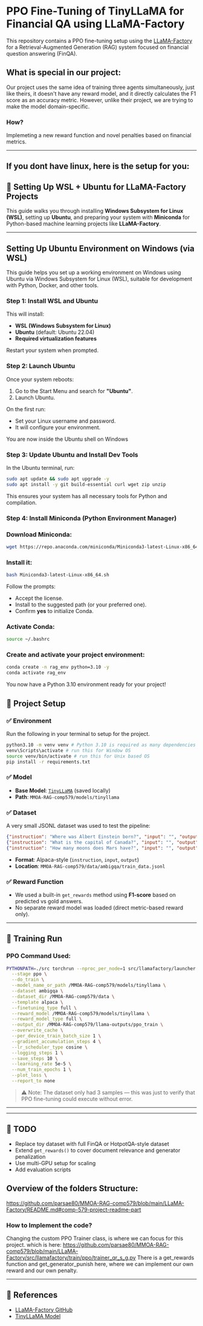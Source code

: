 # PPO Fine-Tuning of TinyLLaMA for Financial QA using LLaMA-Factory

This repository contains a PPO fine-tuning setup using the [LLaMA-Factory](https://github.com/hiyouga/LLaMA-Factory) for a Retrieval-Augmented Generation (RAG) system focused on financial question answering (FinQA).

## What is special in our project:
 Our project uses the same idea of training three agents simultaneously, just like theirs, it doesn't have any reward model, and it directly calculates the F1 score as an accuracy metric. However, unlike their project, we are trying to make the model domain-specific.

### How?
Implemeting a new reward function and novel penalties based on financial metrics.


---
## If you dont have linux, here is the setup for you:
## 🐧 Setting Up WSL + Ubuntu for LLaMA-Factory Projects

This guide walks you through installing **Windows Subsystem for Linux (WSL)**, setting up **Ubuntu**, and preparing your system with **Miniconda** for Python-based machine learning projects like **LLaMA-Factory**.

---

## Setting Up Ubuntu Environment on Windows (via WSL)

This guide helps you set up a working environment on Windows using Ubuntu via Windows Subsystem for Linux (WSL), suitable for development with Python, Docker, and other tools.

### Step 1: Install WSL and Ubuntu

This will install:
- **WSL (Windows Subsystem for Linux)**
- **Ubuntu** (default: Ubuntu 22.04)
- **Required virtualization features**

Restart your system when prompted.

### Step 2: Launch Ubuntu

Once your system reboots:

1. Go to the Start Menu and search for **"Ubuntu"**.
2. Launch Ubuntu.

On the first run:

- Set your Linux username and password.
- It will configure your environment.

You are now inside the Ubuntu shell on Windows 

### Step 3: Update Ubuntu and Install Dev Tools

In the Ubuntu terminal, run:

```bash
sudo apt update && sudo apt upgrade -y
sudo apt install -y git build-essential curl wget zip unzip
```

This ensures your system has all necessary tools for Python and compilation.

### Step 4: Install Miniconda (Python Environment Manager)

### Download Miniconda:

```bash
wget https://repo.anaconda.com/miniconda/Miniconda3-latest-Linux-x86_64.sh
```

### Install it:

```bash
bash Miniconda3-latest-Linux-x86_64.sh
```

Follow the prompts:

- Accept the license.
- Install to the suggested path (or your preferred one).
- Confirm **yes** to initialize Conda.

### Activate Conda:

```bash
source ~/.bashrc
```

### Create and activate your project environment:

```bash
conda create -n rag_env python=3.10 -y
conda activate rag_env
```

You now have a Python 3.10 environment ready for your project!

## 🔧 Project Setup

### ✅ Environment

Run the following in your terminal to setup for the project.

```sh
python3.10 -m venv venv # Python 3.10 is required as many dependencies only work with v3.10
venv\Scripts\activate # run this for Window OS
source venv/bin/activate # run this for Unix based OS
pip install -r requirements.txt
```

### ✅ Model
- **Base Model**: [`TinyLLaMA`](https://huggingface.co/cashue/tiny-llama) (saved locally)
- **Path**: `MMOA-RAG-comp579/models/tinyllama`

### ✅ Dataset
A very small JSONL dataset was used to test the pipeline:
```json
{"instruction": "Where was Albert Einstein born?", "input": "", "output": "Ulm, Germany"}
{"instruction": "What is the capital of Canada?", "input": "", "output": "Ottawa"}
{"instruction": "How many moons does Mars have?", "input": "", "output": "2"}
```
- **Format**: Alpaca-style (`instruction`, `input`, `output`)
- **Location**: `MMOA-RAG-comp579/data/ambigqa/train_data.jsonl`

### ✅ Reward Function
- We used a built-in `get_rewards` method using **F1-score** based on predicted vs gold answers.
- No separate reward model was loaded (direct metric-based reward only).

---

## 🚀 Training Run

### PPO Command Used:
```bash
PYTHONPATH=./src torchrun --nproc_per_node=1 src/llamafactory/launcher.py \
  --stage ppo \
  --do_train \
  --model_name_or_path /MMOA-RAG-comp579/models/tinyllama \
  --dataset ambigqa \
  --dataset_dir /MMOA-RAG-comp579/data \
  --template alpaca \
  --finetuning_type full \
  --reward_model /MMOA-RAG-comp579/models/tinyllama \
  --reward_model_type full \
  --output_dir /MMOA-RAG-comp579/llama-outputs/ppo_train \
  --overwrite_cache \
  --per_device_train_batch_size 1 \
  --gradient_accumulation_steps 4 \
  --lr_scheduler_type cosine \
  --logging_steps 1 \
  --save_steps 10 \
  --learning_rate 5e-5 \
  --num_train_epochs 1 \
  --plot_loss \
  --report_to none
```
> ⚠️ Note: The dataset only had 3 samples — this was just to verify that PPO fine-tuning could execute without error.

---

---

## 📌 TODO
- Replace toy dataset with full FinQA or HotpotQA-style dataset
- Extend `get_rewards()` to cover document relevance and generator penalization
- Use multi-GPU setup for scaling
- Add evaluation scripts



## Overview of the folders Structure:
https://github.com/parsae80/MMOA-RAG-comp579/blob/main/LLaMA-Factory/README.md#comp-579-project-readme-part


### How to Implement the code?
Changing the custom PPO Trainer class, is where we can focus for this project. which is here: 
https://github.com/parsae80/MMOA-RAG-comp579/blob/main/LLaMA-Factory/src/llamafactory/train/ppo/trainer_qr_s_g.py
There is a get_rewards function and get_generator_punish here, where we can implement our own reward and our own penalty. 


---

## 📎 References
- [LLaMA-Factory GitHub](https://github.com/hiyouga/LLaMA-Factory)
- [TinyLLaMA Model](https://huggingface.co/cashue/tiny-llama)
